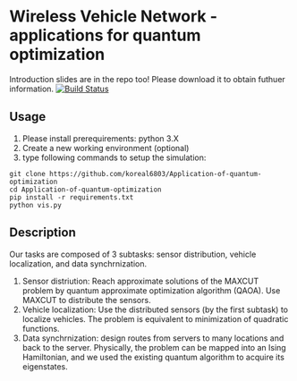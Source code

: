 # Wireless Vehicle Network - applications for quantum optimization

Introduction slides are in the repo too! Please download it to obtain futhuer information.
[![Build Status](https://i.ibb.co/sCpw28h/Screen-Shot-2020-09-10-at-1-38-50-AM.png)](https://i.ibb.co/sCpw28h/Screen-Shot-2020-09-10-at-1-38-50-AM.png)
## Usage
1. Please install prerequirements: python 3.X
2. Create a new working environment (optional)
3. type following commands to setup the simulation:
```
git clone https://github.com/koreal6803/Application-of-quantum-optimization
cd Application-of-quantum-optimization
pip install -r requirements.txt
python vis.py
```
## Description
Our tasks are composed of 3 subtasks: sensor distribution, vehicle localization, and data synchrnization.

1. Sensor distriution: Reach approximate solutions of the MAXCUT problem by quantum approximate optimization algorithm (QAOA). Use MAXCUT to distribute the sensors.
2. Vehicle localization: Use the distributed sensors (by the first subtask) to localize vehicles. The problem is equivalent to minimization of quadratic functions.
3. Data synchrnization: design routes from servers to many locations and back to the server. Physically, the problem can be mapped into an Ising Hamiltonian, and we used the existing quantum algorithm to acquire its eigenstates.
